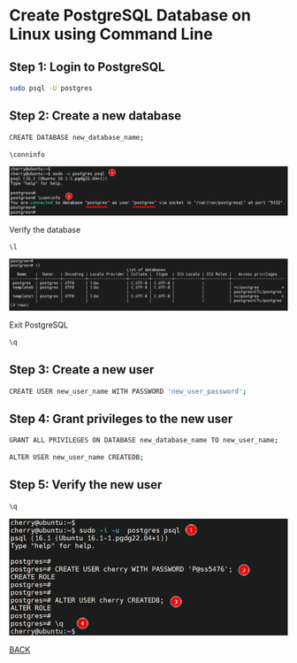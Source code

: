 # Create PostgreSQL Database on Linux using Command Line

## Step 1: Login to PostgreSQL

```bash
sudo psql -U postgres
```

## Step 2: Create a new database

```bash
CREATE DATABASE new_database_name;

```

```bash
\conninfo
```

<img src="images/01.png" alt="PostgreSQL Databases" />

Verify the database

```bash
\l
```

<img src="images/02.png" alt="PostgreSQL Exit" />

Exit PostgreSQL

```bash
\q
```

## Step 3: Create a new user

```bash
CREATE USER new_user_name WITH PASSWORD 'new_user_password';
```

## Step 4: Grant privileges to the new user

```bash
GRANT ALL PRIVILEGES ON DATABASE new_database_name TO new_user_name;
```

```bash
ALTER USER new_user_name CREATEDB;
```

## Step 5: Verify the new user

```bash
\q
```

<img src="images/05.png" alt="PostgreSQL Users" />

[BACK](db-import-export.md)
